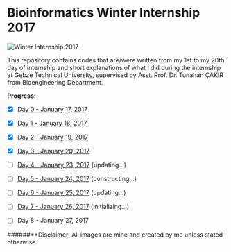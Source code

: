 # Bioinformatics Winter Internship 2017

![Winter Internship 2017](https://github.com/hariesramdhani/winter-internship-2017/blob/master/readme_banner.png)

This repository contains codes that are/were written from my 1st to my 20th day of internship and short explanations of what I did during the internship at Gebze Technical University, supervised by Asst. Prof. Dr. Tunahan ÇAKIR from Bioengineering Department.

**Progress:**
- [x] [Day 0 - January 17, 2017](https://github.com/hariesramdhani/winter-internship-2017/wiki/Day-0)
- [x] [Day 1 - January 18, 2017](https://github.com/hariesramdhani/winter-internship-2017/wiki/Day-1)
- [x] [Day 2 - January 19, 2017](https://github.com/hariesramdhani/winter-internship-2017/wiki/Day-2)
- [x] [Day 3 - January 20, 2017](https://github.com/hariesramdhani/winter-internship-2017/wiki/Day-3)
- [ ] [Day 4 - January 23, 2017](https://github.com/hariesramdhani/winter-internship-2017/wiki/Day-4) (updating...)
- [ ] [Day 5 - January 24, 2017](https://github.com/hariesramdhani/winter-internship-2017/wiki/Day-5) (constructing...)
- [ ] [Day 6 - January 25, 2017](https://github.com/hariesramdhani/winter-internship-2017/wiki/Day-6) (updating...)
- [ ] [Day 7 - January 26, 2017](https://github.com/hariesramdhani/winter-internship-2017/wiki/Day-7) (initializing...)
- [ ] Day 8 - January 27, 2017



######**Disclaimer: All images are mine and created by me unless stated otherwise.
